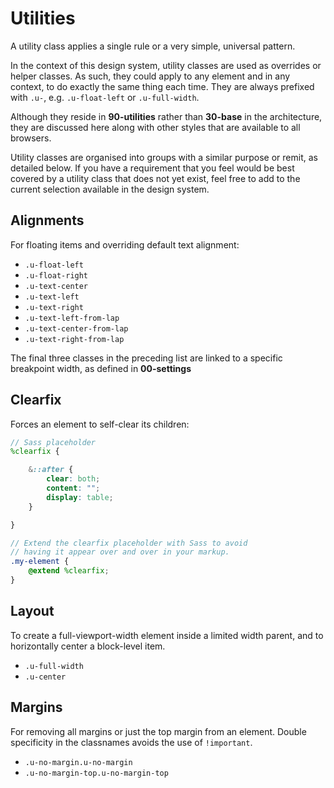 # Utilities

A utility class applies a single rule or a very simple, universal pattern.

In the context of this design system, utility classes are used as overrides or helper classes. As such, they could apply to any element and in any context, to do exactly the same thing each time. They are always prefixed with `.u-`, e.g. `.u-float-left` or `.u-full-width`.

Although they reside in **90-utilities** rather than **30-base** in the architecture, they are discussed here along with other styles that are available to all browsers.

Utility classes are organised into groups with a similar purpose or remit, as detailed below. If you have a requirement that you feel would be best covered by a utility class that does not yet exist, feel free to add to the current selection available in the design system.

## Alignments

For floating items and overriding default text alignment:

- `.u-float-left`
- `.u-float-right`
- `.u-text-center`
- `.u-text-left`
- `.u-text-right`
- `.u-text-left-from-lap`
- `.u-text-center-from-lap`
- `.u-text-right-from-lap`

The final three classes in the preceding list are linked to a specific breakpoint width, as defined in **00-settings**

## Clearfix

Forces an element to self-clear its children:

```scss
// Sass placeholder
%clearfix {

	&::after {
		clear: both;
		content: "";
		display: table;
	}

}

// Extend the clearfix placeholder with Sass to avoid
// having it appear over and over in your markup.
.my-element {
	@extend %clearfix;
}
```

## Layout

To create a full-viewport-width element inside a limited width parent, and to horizontally center a block-level item.

- `.u-full-width`
- `.u-center`

## Margins

For removing all margins or just the top margin from an element. Double specificity in the classnames avoids the use of `!important`.

- `.u-no-margin.u-no-margin`
- `.u-no-margin-top.u-no-margin-top`